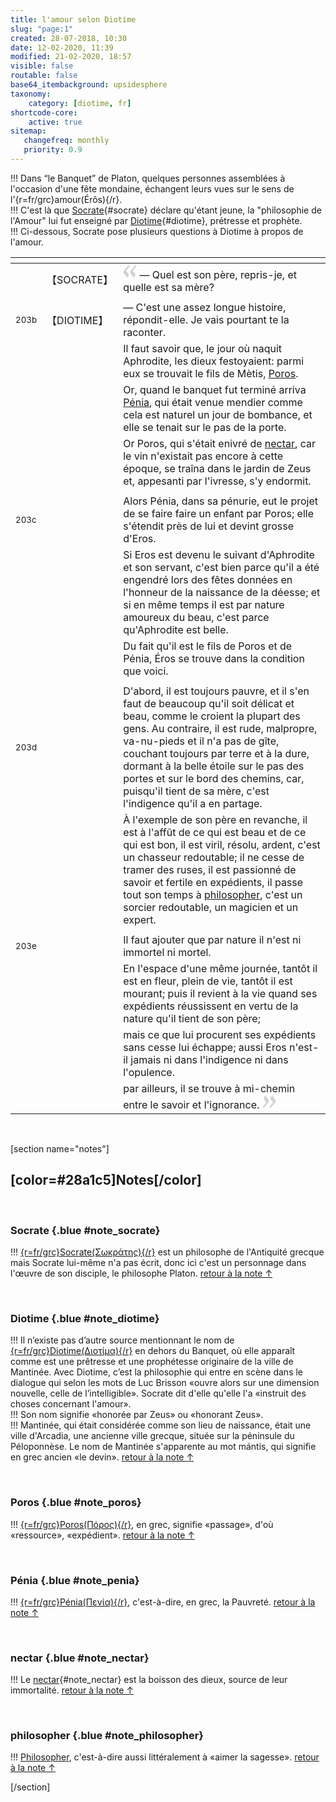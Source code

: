```yaml
---
title: l'amour selon Diotime
slug: "page:1"
created: 28-07-2018, 10:30
date: 12-02-2020, 11:39
modified: 21-02-2020, 18:57
visible: false
routable: false
base64_itembackground: upsidesphere
taxonomy:
    category: [diotime, fr]
shortcode-core:
    active: true
sitemap:
   changefreq: monthly
   priority: 0.9
---
```

!!! Dans “le Banquet” de Platon, quelques personnes assemblées à l'occasion d'une fête mondaine, échangent leurs vues sur le sens de l'{r=fr/grc}amour(Érôs){/r}.  
!!! C'est là que [Socrate][6]{#socrate} déclare qu'étant jeune, la "philosophie de l'Amour" lui fut enseigné par [Diotime][5]{#diotime}, prétresse et prophète.  
!!! Ci-dessous, Socrate pose plusieurs questions à Diotime à propos de l'amour.

<div id="translation-text-rousi" markdown="1">

| <span hidden>hidden</span> | <span hidden>hidden</span> | <span hidden>hidden</span> |
| - | - | - |
|  | 【SOCRATE】 | <span><svg xmlns="http://www.w3.org/2000/svg" width="22px" height="22px" viewBox="0 0 78 78" fill="lightgrey" opacity="1"><path d="M76.5 9.0009L57.0898 32.605c-.88226 1.10283-.88226 1.54397-.88226 1.76454 0 1.10286 1.76455 3.30857 2.8674 4.632l13.0167 14.99877L61.50123 74.9545 50.4727 59.51456c-2.87047-3.97028-10.80793-15.88413-10.80793-19.19267 0-1.76458.6617-2.4263 6.6171-9.7051C60.8395 12.74754 63.04522 10.98297 70.98575 3.0455L76.5 9.00092zm-38.16172 0L18.9281 32.605c-.88228 1.10283-.88228 1.54397-.88228 1.76454 0 1.10286 1.76457 3.30857 2.86742 4.632L33.92688 54.0003 23.3395 74.9545 12.30793 59.51456C9.44053 55.54428 1.5 43.63043 1.5 40.3219c0-1.76458.6617-2.4263 6.6171-9.7051C22.67475 12.74754 24.88043 10.98297 32.82097 3.0455l5.51732 5.9554z"/></svg></span> — Quel est son père, repris-je, et quelle est sa mère? |
|  |  |  |
| <sup>203b</sup> | 【DIOTIME】 |  — C'est une assez longue histoire, répondit-elle. Je vais pourtant te la raconter. |
|  |  | Il faut savoir que, le jour où naquit Aphrodite, les dieux festoyaient: parmi eux se trouvait le fils de Mètis, <a id="poros" href="/blog/ja/eros#note_poros">Poros</a>. |
|  |  | Or, quand le banquet fut terminé arriva <a id="penia" href="/blog/ja/eros#note_penia">Pénia</a>, qui était venue mendier comme cela est naturel un jour de bombance, et elle se tenait sur le pas de la porte. |
|  |  | Or Poros, qui s'était enivré de <a id="nectar" href="/blog/ja/eros#note_nectar">nectar</a>, car le vin n'existait pas encore à cette époque, se traîna dans le jardin de Zeus et, appesanti par l'ivresse, s'y endormit. |
|  |  |  |
| <sup>203c</sup> |  | Alors Pénia, dans sa pénurie, eut le projet de se faire faire un enfant par Poros; elle s'étendit près de lui et devint grosse d'Eros. |
|  |  | Si Eros est devenu le suivant d'Aphrodite et son servant, c'est bien parce qu'il a été engendré lors des fêtes données en l'honneur de la naissance de la déesse; et si en même temps il est par nature amoureux du beau, c'est parce qu'Aphrodite est belle. |
|  |  | Du fait qu'il est le fils de Poros et de Pénia, Éros se trouve dans la condition que voici. |
|  |  |  |
| <sup>203d</sup> |  | D'abord, il est toujours pauvre, et il s'en faut de beaucoup qu'il soit délicat et beau, comme le croient la plupart des gens. Au contraire, il est rude, malpropre, va-nu-pieds et il n'a pas de gîte, couchant toujours par terre et à la dure, dormant à la belle étoile sur le pas des portes et sur le bord des chemins, car, puisqu'il tient de sa mère, c'est l'indigence qu'il a en partage. |
|  |  | À l'exemple de son père en revanche, il est à l'affût de ce qui est beau et de ce qui est bon, il est viril, résolu, ardent, c'est un chasseur redoutable; il ne cesse de tramer des ruses, il est passionné de savoir et fertile en expédients, il passe tout son temps à <a id="philosopher" href="/blog/ja/eros#note_philosopher">philosopher</a>, c'est un sorcier redoutable, un magicien et un expert. |
|  |  |  |
| <sup>203e</sup> |  | Il faut ajouter que par nature il n'est ni immortel ni mortel. |
|  |  | En l'espace d'une même journée, tantôt il est en fleur, plein de vie, tantôt il est mourant; puis il revient à la vie quand ses expédients réussissent en vertu de la nature qu'il tient de son père; |
|  |  | mais ce que lui procurent ses expédients sans cesse lui échappe; aussi Eros n'est-il jamais ni dans l'indigence ni dans l'opulence. |
|  |  | par ailleurs, il se trouve à mi-chemin entre le savoir et l'ignorance. <span><svg xmlns="http://www.w3.org/2000/svg" width="22px" height="22px" viewBox="0 0 78 78" fill="lightgrey" opacity="1"><path d="M1.5 68.9991L20.9102 45.395c.88226-1.10283.88226-1.54397.88226-1.76454 0-1.10286-1.76455-3.30857-2.8674-4.632L5.90836 23.9997 16.49877 3.0455 27.5273 18.48544c2.87047 3.97028 10.80793 15.88413 10.80793 19.19267 0 1.76458-.6617 2.4263-6.6171 9.7051C17.1605 65.25246 14.95478 67.01703 7.01425 74.9545L1.5 68.99908zm38.16172 0L59.0719 45.395c.88228-1.10283.88228-1.54397.88228-1.76454 0-1.10286-1.76457-3.30857-2.86742-4.632L44.07312 23.9997 54.6605 3.0455l11.03157 15.43992C68.55947 22.45572 76.5 34.36957 76.5 37.6781c0 1.76458-.6617 2.4263-6.6171 9.7051C55.32526 65.25246 53.11957 67.01703 45.17904 74.9545l-5.51732-5.9554z"/></svg></span> |

</div> 

<br>

[section name="notes"]

## [color=#28a1c5]Notes[/color]

<br>

### Socrate {.blue #note_socrate}

!!! [{r=fr/grc}Socrate(Σωκράτης){/r}][601] est un philosophe de l'Antiquité grecque mais Socrate lui-même n'a pas écrit, donc ici c'est un personnage dans l'œuvre de son disciple, le philosophe Platon. [retour à la note ↑][601]

<br>

### Diotime {.blue #note_diotime}

!!! Il n’existe pas d’autre source mentionnant le nom de [{r=fr/grc}Diotime(Διοτίμα){/r}][501] en dehors du Banquet, où elle apparaît comme est une prêtresse et une prophétesse originaire de la ville de Mantinée. Avec Diotime, c’est la philosophie qui entre en scène dans le dialogue qui selon les mots de Luc Brisson «ouvre alors sur une dimension nouvelle, celle de l’intelligible». Socrate dit d'elle qu'elle l'a «instruit des choses concernant l'amour».  
!!! Son nom signifie «honorée par Zeus» ou «honorant Zeus».  
!!! Mantinée, qui était considérée comme son lieu de naissance, était une ville d'Arcadia, une ancienne ville grecque, située sur la péninsule du Péloponnèse. Le nom de Mantinée s'apparente au mot mántis, qui signifie en grec ancien «le devin». [retour à la note ↑][501]

<br>

### Poros {.blue #note_poros}

!!! [{r=fr/grc}Poros(Πόρος){/r}][101], en grec, signifie «passage», d'où «ressource», «expédient». [retour à la note ↑][101]

<br>

### Pénia {.blue #note_penia}

!!! [{r=fr/grc}Pénia(Πενία){/r}][201], c'est-à-dire, en grec, la Pauvreté. [retour à la note ↑][201]

<br>

### nectar {.blue #note_nectar}

!!! Le [nectar][301]{#note_nectar} est la boisson des dieux, source de leur immortalité. [retour à la note ↑][301]

<br>

### philosopher {.blue #note_philosopher}

!!! [Philosopher][401], c'est-à-dire aussi littéralement à «aimer la sagesse». [retour à la note ↑][401]

[/section]

[1]: /eros#note_poros "Poros"
[101]: /eros#poros "Poros"
[2]: /eros#note_penia "Pénia"
[201]: /eros#penia "Pénia"
[3]: /eros#note_nectar "nectar"
[301]: /eros#nectar "nectar"
[4]: /eros#note_philosopher "Philosopher"
[401]: /eros#philosopher "Philosopher"
[5]: /eros#note_diotime "Diotime"
[501]: /eros#diotime "Diotime"
[6]: /eros#note_socrate "Socrate"
[601]: /eros#socrate "Socrate"